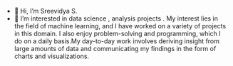 - 👋 Hi, I’m Sreevidya S.
- 👀 I’m interested in data science , analysis projects . My interest lies in the field of machine learning, and I have worked on a variety of projects in this domain.
I also enjoy problem-solving and programming, which I do on a daily basis.My day-to-day work involves deriving insight from large amounts of data and communicating
my findings in the form of charts and visualizations.

<!---
vi2007a/vi2007a is a ✨ special ✨ repository because its `README.md` (this file) appears on your GitHub profile.
You can click the Preview link to take a look at your changes.
--->
